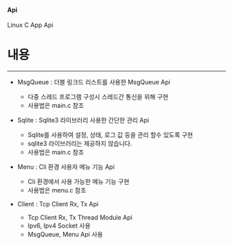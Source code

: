 #### Api
Linux C App Api 

# 내용
----------------
* MsgQueue : 더블 링크드 리스트를 사용한 MsgQueue Api
  - 다중 스레드 프로그램 구성시 스레드간 통신을 위해 구현
  - 사용법은 main.c 참조
  
* Sqlite : Sqlite3 라이브러리 사용한 간단한 관리 Api
  - Sqlite를 사용하여 설정, 상태, 로그 값 등을 관리 할수 있도록 구현
  - sqlite3 라이브러리는 제공하지 않습니다.
  - 사용법은 main.c 참조
  
* Menu : Cli 환경 사용자 메뉴 기능 Api
  - Cli 환경에서 사용 가능한 메뉴 기능 구현
  - 사용법은 menu.c 참조
  
* Client : Tcp Client Rx, Tx Api
  - Tcp Client Rx, Tx Thread Module Api
  - Ipv6, Ipv4 Socket 사용
  - MsgQueue, Menu Api 사용
